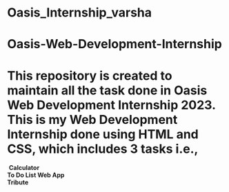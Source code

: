 # Oasis_Internship_varsha
# Oasis-Web-Development-Internship
# This repository is created to maintain all the task done in Oasis Web Development Internship 2023. This is my Web Development Internship done using HTML and CSS, which includes 3 tasks i.e.,

‍ <b>Calculator</b><br>
 <b>To Do List Web App</b><br>
 <b>Tribute</b><br>
